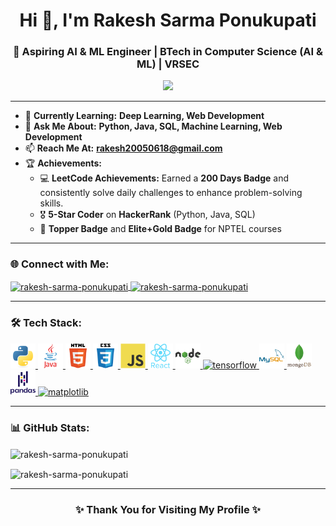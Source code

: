 <h1 align="center">Hi 👋, I'm Rakesh Sarma Ponukupati</h1>
<h3 align="center">🚀 Aspiring AI & ML Engineer | BTech in Computer Science (AI & ML) | VRSEC</h3>

<p align="center">
  <img src="https://readme-typing-svg.herokuapp.com?color=%2336BCF7&size=25&center=true&vCenter=true&width=600&lines=👨‍💻+Coding+Enthusiast+and+Problem+Solver;🌟+5-Star+Coder+on+HackerRank;💡+Innovating+with+AI,+ML,+and+Web+Dev;📚+Passionate+Lifelong+Learner">
</p>

---

- 🌱 **Currently Learning:** **Deep Learning, Web Development**  
- 💬 **Ask Me About:** **Python, Java, SQL, Machine Learning, Web Development**  
- 📫 **Reach Me At:** **rakesh20050618@gmail.com**  
- 🏆 **Achievements:**
  - 💻 **LeetCode Achievements:** Earned a **200 Days Badge** and consistently solve daily challenges to enhance problem-solving skills.
  - 🎖️ **5-Star Coder** on **HackerRank** (Python, Java, SQL)  
  - 🏅 **Topper Badge** and **Elite+Gold Badge** for NPTEL courses  

---

<h3 align="left">🌐 Connect with Me:</h3>
<p align="left">
  <a href="https://www.linkedin.com/in/rakesh-sarma-ponukupati/" target="blank">
    <img align="center" src="https://raw.githubusercontent.com/rahuldkjain/github-profile-readme-generator/master/src/images/icons/Social/linked-in-alt.svg" alt="rakesh-sarma-ponukupati" height="30" width="40" />
  </a>
  <a href="https://github.com/Rakesh-005" target="blank">
    <img align="center" src="https://raw.githubusercontent.com/rahuldkjain/github-profile-readme-generator/master/src/images/icons/Social/github.svg" alt="rakesh-sarma-ponukupati" height="30" width="40" />
  </a>
</p>

---

<h3 align="left">🛠️ Tech Stack:</h3>
<p align="left"> 
    <a href="https://www.python.org/" target="_blank" rel="noreferrer"> 
        <img src="https://raw.githubusercontent.com/devicons/devicon/master/icons/python/python-original.svg" alt="python" width="40" height="40"/> 
    </a> 
    <a href="https://www.java.com/" target="_blank" rel="noreferrer"> 
        <img src="https://raw.githubusercontent.com/devicons/devicon/master/icons/java/java-original-wordmark.svg" alt="java" width="40" height="40"/> 
    </a> 
    <a href="https://www.w3schools.com/html/" target="_blank" rel="noreferrer"> 
        <img src="https://raw.githubusercontent.com/devicons/devicon/master/icons/html5/html5-original-wordmark.svg" alt="html5" width="40" height="40"/> 
    </a> 
    <a href="https://www.w3schools.com/css/" target="_blank" rel="noreferrer"> 
        <img src="https://raw.githubusercontent.com/devicons/devicon/master/icons/css3/css3-original-wordmark.svg" alt="css3" width="40" height="40"/> 
    </a> 
    <a href="https://www.javascript.com/" target="_blank" rel="noreferrer"> 
        <img src="https://raw.githubusercontent.com/devicons/devicon/master/icons/javascript/javascript-original.svg" alt="javascript" width="40" height="40"/> 
    </a> 
    <a href="https://reactjs.org/" target="_blank" rel="noreferrer"> 
        <img src="https://raw.githubusercontent.com/devicons/devicon/master/icons/react/react-original-wordmark.svg" alt="react" width="40" height="40"/> 
    </a> 
    <a href="https://nodejs.org/" target="_blank" rel="noreferrer"> 
        <img src="https://raw.githubusercontent.com/devicons/devicon/master/icons/nodejs/nodejs-original-wordmark.svg" alt="nodejs" width="40" height="40"/> 
    </a> 
    <a href="https://www.tensorflow.org/" target="_blank" rel="noreferrer"> 
        <img src="https://www.vectorlogo.zone/logos/tensorflow/tensorflow-icon.svg" alt="tensorflow" width="40" height="40"/> 
    </a> 
    <a href="https://www.mysql.com/" target="_blank" rel="noreferrer"> 
        <img src="https://raw.githubusercontent.com/devicons/devicon/master/icons/mysql/mysql-original-wordmark.svg" alt="mysql" width="40" height="40"/> 
    </a> 
    <a href="https://www.mongodb.com/" target="_blank" rel="noreferrer"> 
        <img src="https://raw.githubusercontent.com/devicons/devicon/master/icons/mongodb/mongodb-original-wordmark.svg" alt="mongodb" width="40" height="40"/> 
    </a> 
    <a href="https://pandas.pydata.org/" target="_blank" rel="noreferrer"> 
        <img src="https://raw.githubusercontent.com/devicons/devicon/master/icons/pandas/pandas-original-wordmark.svg" alt="pandas" width="40" height="40"/> 
    </a> 
    <a href="https://matplotlib.org/" target="_blank" rel="noreferrer"> 
        <img src="https://matplotlib.org/stable/_static/logo2.svg" alt="matplotlib" width="40" height="40"/> 
    </a>
</p>

---

<h3 align="left">📊 GitHub Stats:</h3>
<p>
    <img align="center" src="https://github-readme-stats.vercel.app/api/top-langs?username=Rakesh-005&show_icons=true&locale=en&layout=compact" alt="rakesh-sarma-ponukupati" />
</p>
<p>
    <img align="center" src="https://github-readme-streak-stats.herokuapp.com/?user=Rakesh-005&" alt="rakesh-sarma-ponukupati" />
</p>

---

<h3 align="center">✨ Thank You for Visiting My Profile ✨</h3>
